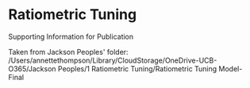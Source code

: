 # Ratiometric Tuning
Supporting Information for Publication

Taken from Jackson Peoples' folder: /Users/annettethompson/Library/CloudStorage/OneDrive-UCB-O365/Jackson Peoples/1 Ratiometric Tuning/Ratiometric Tuning Model- Final
